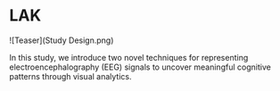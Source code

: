 # LAK
![Teaser](Study Design.png)


In this study, we introduce two novel techniques for representing electroencephalography (EEG) signals to uncover meaningful
cognitive patterns through visual analytics. 
